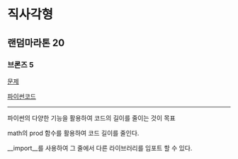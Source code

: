 # 직사각형
## 랜덤마라톤 20
### 브론즈 5
[문제](https://www.acmicpc.net/problem/27323)

[파이썬코드](27323.py)

---

파이썬의 다양한 기능을 활용하여 코드의 길이를 줄이는 것이 목표

math의 prod 함수를 활용하여 코드 길이를 줄인다.

__import__를 사용하여 그 줄에서 다른 라이브러리를 임포트 할 수 있다.
